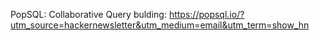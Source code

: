 PopSQL: Collaborative Query bulding: https://popsql.io/?utm_source=hackernewsletter&utm_medium=email&utm_term=show_hn